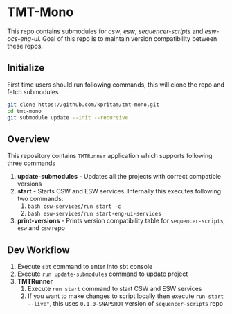 # TMT-Mono

This repo contains submodules for *csw*, *esw*, *sequencer-scripts* and *esw-ocs-eng-ui*.
Goal of this repo is to maintain version compatibility between these repos.

## Initialize

First time users should run following commands, this will clone the repo and fetch submodules

```bash 
git clone https://github.com/kpritam/tmt-mono.git
cd tmt-mono
git submodule update --init --recursive
```

## Overview

This repository contains `TMTRunner` application which supports following three commands

1. **update-submodules** - Updates all the projects with correct compatible versions
1. **start** - Starts CSW and ESW services. Internally this executes following two commands:
    1. `bash csw-services/run start -c`
    1. `bash esw-services/run start-eng-ui-services`
1. **print-versions** - Prints version compatibility table for `sequencer-scripts`, `esw` and `csw` repo

## Dev Workflow

1. Execute `sbt` command to enter into sbt console
1. Execute `run update-submodules` command to update project
1. **TMTRunner**
   1. Execute `run start` command to start CSW and ESW services
   1. If you want to make changes to script locally then execute `run start --live"`,
      this uses `0.1.0-SNAPSHOT` version of `sequencer-scripts` repo
